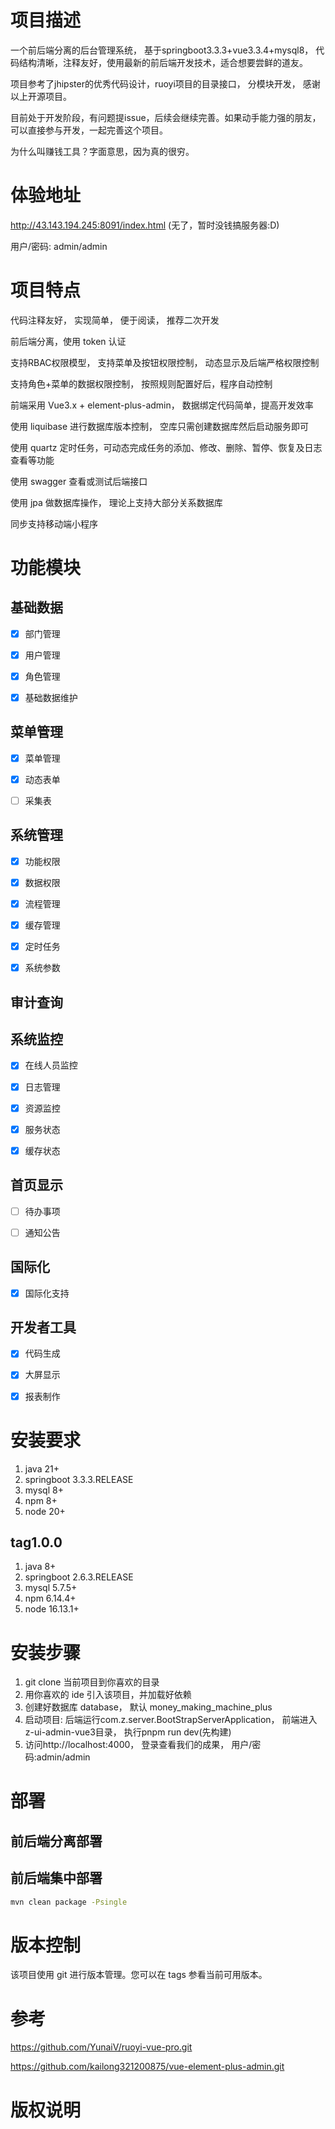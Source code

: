# 项目描述

一个前后端分离的后台管理系统， 基于springboot3.3.3+vue3.3.4+mysql8， 代码结构清晰，注释友好，使用最新的前后端开发技术，适合想要尝鲜的道友。

项目参考了jhipster的优秀代码设计，ruoyi项目的目录接口， 分模块开发， 感谢以上开源项目。

目前处于开发阶段，有问题提issue，后续会继续完善。如果动手能力强的朋友，可以直接参与开发，一起完善这个项目。

为什么叫赚钱工具？字面意思，因为真的很穷。

# 体验地址

http://43.143.194.245:8091/index.html (无了，暂时没钱搞服务器:D)

用户/密码: admin/admin

# 项目特点

代码注释友好， 实现简单， 便于阅读， 推荐二次开发

前后端分离，使用 token 认证

支持RBAC权限模型， 支持菜单及按钮权限控制， 动态显示及后端严格权限控制

支持角色+菜单的数据权限控制， 按照规则配置好后，程序自动控制

前端采用 Vue3.x + element-plus-admin， 数据绑定代码简单，提高开发效率

使用 liquibase 进行数据库版本控制， 空库只需创建数据库然后启动服务即可

使用 quartz 定时任务，可动态完成任务的添加、修改、删除、暂停、恢复及日志查看等功能

使用 swagger 查看或测试后端接口

使用 jpa 做数据库操作， 理论上支持大部分关系数据库

同步支持移动端小程序

# 功能模块

## 基础数据

- [x] 部门管理

- [x] 用户管理

- [x] 角色管理

- [x] 基础数据维护

## 菜单管理

- [x] 菜单管理

- [x] 动态表单

- [ ] 采集表

## 系统管理

- [x] 功能权限

- [x] 数据权限

- [x] 流程管理

- [x] 缓存管理

- [x] 定时任务

- [x] 系统参数

## 审计查询

## 系统监控

- [x] 在线人员监控

- [x] 日志管理

- [x] 资源监控

- [x] 服务状态

- [x] 缓存状态

## 首页显示

- [ ] 待办事项

- [ ] 通知公告

## 国际化

- [x] 国际化支持

## 开发者工具

- [x] 代码生成

- [x] 大屏显示

- [x] 报表制作


# 安装要求
1. java 21+
2. springboot 3.3.3.RELEASE
3. mysql 8+
5. npm 8+
6. node 20+

## tag1.0.0
1. java 8+
2. springboot 2.6.3.RELEASE
3. mysql 5.7.5+
5. npm 6.14.4+
6. node 16.13.1+

# 安装步骤

1. git clone 当前项目到你喜欢的目录
2. 用你喜欢的 ide 引入该项目，并加载好依赖
3. 创建好数据库 database， 默认 money_making_machine_plus
5. 启动项目: 后端运行com.z.server.BootStrapServerApplication， 前端进入z-ui-admin-vue3目录， 执行pnpm run dev(先构建)
6. 访问http://localhost:4000， 登录查看我们的成果， 用户/密码:admin/admin

# 部署

## 前后端分离部署

## 前后端集中部署
```sh
mvn clean package -Psingle
```

# 版本控制

该项目使用 git 进行版本管理。您可以在 tags 参看当前可用版本。

# 参考

https://github.com/YunaiV/ruoyi-vue-pro.git

https://github.com/kailong321200875/vue-element-plus-admin.git

# 版权说明
